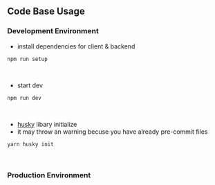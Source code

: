## Code Base Usage

### Development Environment

- install dependencies for client & backend

```
npm run setup
```

<br/>

- start dev

```
npm run dev
```

<br/>

- [husky](https://typicode.github.io/husky/#/) libary initialize
- it may throw an warning becuse you have already pre-commit files

```
yarn husky init
```

<br/>

### Production Environment
